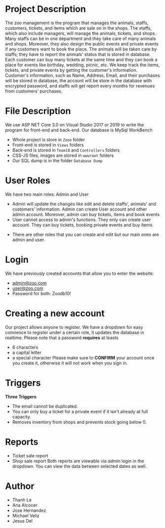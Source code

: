 # Project Description
The zoo management is the program that manages the animals, staffs, customers, tickets, and items which are sale on in the shops. The staffs, which also include managers, will manage the animals, tickets, and shops. Many staffs can be in one department and they take care of many animals and shops. Moreover, they also design the public events and private events if any customers want to book the place. The animals will be taken care by staffs; they have to report the animals' status that is stored in database. Each customer can buy many tickets at the same time and they can book a place for events like birthday, wedding, picnic, etc.  We keep track the items, tickets, and private events by getting the customer's information. Customer's information, such as Name, Address, Email, and their purchases will be stored in database, the account will be store in the database with encrypted password, and staffs will get report every months for revenues from customers' purchases. 
# File Description
We use ASP NET Core 3.0 on Visual Studio 2017 or 2019 to write the program for front-end and back-end. Our database is MySql WorkBench
- Whole project is store in `Zooe` folder
- Front-end is stored in `Views` folders
- Back-end is stored in `Team10` and `Controllers` folders 
- CSS-JS files, images are stored in `wwwroot` folders
- Our SQL dump is in the folder `Database Dump`
# User Roles
We have two main roles: Admin and User
- Admin will update the changes like edit and delete staffs', animals' and customers' information. Admin can create User account and other admin account. Moreover, admin can buy tickets, items and book events
- User cannot access to admin's functions. They only can create user account. They can buy tickets, booking private events and buy items.
* There are other roles that you can create and edit but our main ones are admin and user.
# Login
We have previously created accounts that allow you to enter the website:
- admin@zoo.com
- user@zoo.com
- Password for both: Zoodb10!
# Creating a new account
Our project allows anyone to register. We have a dropdown for easy convience to register under a certain role, it updates the database in realtime. 
Please note that a password **requires** at leasts 
- 6 characters
- a capital letter
- a special character
Please make sure to **CONFIRM** your account once you create it, otherwise it will not work when you sign in.
# Triggers
**Three Triggers** 
- The email cannot be duplicated.
- You can only buy a ticket for a private event if it isn't already at full capacity.
- Removes inventory from shops and prevents stock going below 0.
# Reports
- Ticket sale report
- Shop sale report
Both reports are viewable via *admin* login in the dropdown. You can view the data between selected dates as well.
# Author
- Thanh Le
- Ana Alcocer
- Jose Hernandez 
- Michael Veliz
- Jesus Del
